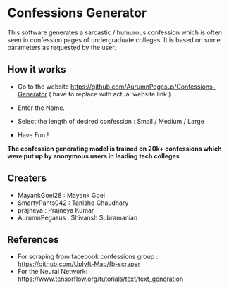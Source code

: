 # Confessions Generator

This software generates a sarcastic / humurous confession which is often seen in confession pages of undergraduate colleges. It is based on some parameters as requested by the user.

## How it works

* Go to the website https://github.com/AurumnPegasus/Confessions-Generator ( have to replace with actual website link )

* Enter the Name.

* Select the length of desired confession : Small / Medium / Large

* Have Fun !

**The confession generating model is trained on 20k+ confessions which were put up by anonymous users in leading tech colleges**


## Creaters

* MayankGoel28 : Mayank Goel
* SmartyPants042   : Tanishq Chaudhary
* prajneya   : Prajneya Kumar
* AurumnPegasus : Shivansh Subramanian


## References

* For scraping from facebook confessions group : https://github.com/Uplyft-Map/fb-scraper
* For the Neural Network: https://www.tensorflow.org/tutorials/text/text_generation
